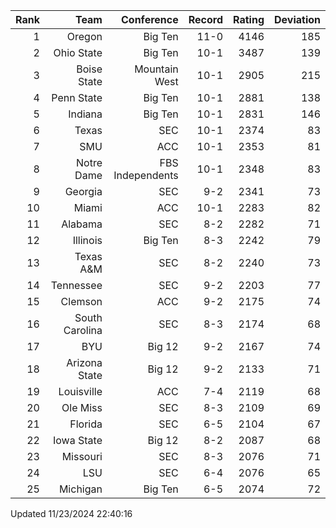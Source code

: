 | Rank  | Team                 | Conference           | Record   | Rating | Deviation |
| ---:  | ---:                 | ---:                 | ---:     | ---:   | ---:      |
| 1     | Oregon               | Big Ten              | 11-0     | 4146   | 185       |
| 2     | Ohio State           | Big Ten              | 10-1     | 3487   | 139       |
| 3     | Boise State          | Mountain West        | 10-1     | 2905   | 215       |
| 4     | Penn State           | Big Ten              | 10-1     | 2881   | 138       |
| 5     | Indiana              | Big Ten              | 10-1     | 2831   | 146       |
| 6     | Texas                | SEC                  | 10-1     | 2374   | 83        |
| 7     | SMU                  | ACC                  | 10-1     | 2353   | 81        |
| 8     | Notre Dame           | FBS Independents     | 10-1     | 2348   | 83        |
| 9     | Georgia              | SEC                  | 9-2      | 2341   | 73        |
| 10    | Miami                | ACC                  | 10-1     | 2283   | 82        |
| 11    | Alabama              | SEC                  | 8-2      | 2282   | 71        |
| 12    | Illinois             | Big Ten              | 8-3      | 2242   | 79        |
| 13    | Texas A&M            | SEC                  | 8-2      | 2240   | 73        |
| 14    | Tennessee            | SEC                  | 9-2      | 2203   | 77        |
| 15    | Clemson              | ACC                  | 9-2      | 2175   | 74        |
| 16    | South Carolina       | SEC                  | 8-3      | 2174   | 68        |
| 17    | BYU                  | Big 12               | 9-2      | 2167   | 74        |
| 18    | Arizona State        | Big 12               | 9-2      | 2133   | 71        |
| 19    | Louisville           | ACC                  | 7-4      | 2119   | 68        |
| 20    | Ole Miss             | SEC                  | 8-3      | 2109   | 69        |
| 21    | Florida              | SEC                  | 6-5      | 2104   | 67        |
| 22    | Iowa State           | Big 12               | 8-2      | 2087   | 68        |
| 23    | Missouri             | SEC                  | 8-3      | 2076   | 71        |
| 24    | LSU                  | SEC                  | 6-4      | 2076   | 65        |
| 25    | Michigan             | Big Ten              | 6-5      | 2074   | 72        |

Updated 11/23/2024 22:40:16
